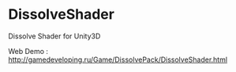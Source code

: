 DissolveShader
==============

Dissolve Shader for Unity3D

Web Demo : http://gamedeveloping.ru/Game/DissolvePack/DissolveShader.html
